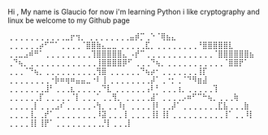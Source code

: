 Hi , My name is Glaucio for now i'm learning Python i like cryptography and linux be welcome to my Github page 

⢀⢀⢀⢀⢀⢀⢀⢀⢀⢀⢀⣀⡖⢲⡀
⢀⢀⢀⢀⢀⢀⢀⢀⣤⡾⡉⢀⠑⠈⢿⣦⣄
⢀⢀⢀⢀⢀⢀⡴⠋⠉⠁⢀⢀⢀⢀⠈⣿⣿⣷⣄⣀⣀
⢀⢀⢀⢀⢀⣏⡀⢀⢀⢀⢀⢀⢀⢀⢀⠘⣿⣿⣿⣿⣿⣇
⢀⢀⣀⣠⠾⠛⠁⢀⢀⢀⢀⢀⢀⢀⢀⢀⢹⣿⣿⣿⣿⣿⣄
⠠⡞⠉⢀⢀⢀⢀⢀⢀⢀⢀⢀⢀⢀⢀⢀⠈⣿⣿⣿⣿⣿⣿⣦
⢀⠙⢦⡀⢀⢀⢀⢀⢀⢀⢀⢀⢀⢀⢀⢀⢀⢸⣿⣿⣿⣿⡿⠋
⢀⢀⢀⠙⢦⡀⢀⢀⢀⢀⢀⢀⢀⢀⢀⢀⢀⠈⣿⣿⡟⠁
 ⢀⢀⢀⠈⠙⢦⡀⢀⢀⢀⢀⢀⢀⢀⢀⢀⢀⢻⣿
 ⢀⢀⢀⢀⢀⢀⠙⢦⡴⠂⢀⢀⢀⢀⢀⢀⢀⢸⡏
⢀⢀⢀⢀⢀⢀⢀⢀⠐⡷⠶⢶⠶⣤⣤⣀⠐⠇⢸
⢀⢀⢀⢀⢀⢀⢀⢀⡼⠁⢀⠐⡂⢀⠈⠙⠻⣶⣼
⢀⢀⢀⢀⢀⢀⢀⣸⠃⢀⢀⢀⣆⢀⢀⢀⢀⢀⠙⣇
⢀⢀⢀⢀⢀⢀⢠⠇⠃⢀⢀⢀⢰⡀⢀⢀⢀⢀⢀⢹
⢀⢀⢀⢀⢀⢀⡏⢀⢀⢀⢀⢀⠈⡇⢀⢀⢀⠁⢀⢀⢻⡀
⢀⢀⢀⢀⢀⣼⠁⢀⢀⢀⢀⡠⠶⠋⠉⠓⢦⡀⢀⢀⢀⢷
⢀⢀⢀⢀⢀⡇⢀⢀⢀⣠⠎⢀⢀⢀⢀⢀⠠⢳⡀⢀⢀⠸⡆
⢀⢀⢀⢀⢸⠇⢀⢀⡼⠁⢀⢀⢀⢀⢀⢀⢀⣏⣧⢀⢀⢀⣷
⢀⢀⢀⢀⢸⡀⢀⡞⠁⢀⢀⢀⢀⢀⢀⢀⢀⠸⣽⢀⢀⢀⢸
⢀⢀⢀⢀⢸⡇⢸⡇⢀⢀⢀⢀⢀⢀⢀⢀⢀⢀⢸⠁⢀⢀⠸⡇
⢀⢀⢀⢀⢸⡇⢸⡟⠁⢀⢀⢀⢀⢀⢀⢀⢀⢀⡘⡇⢀⢀⢀⡇
